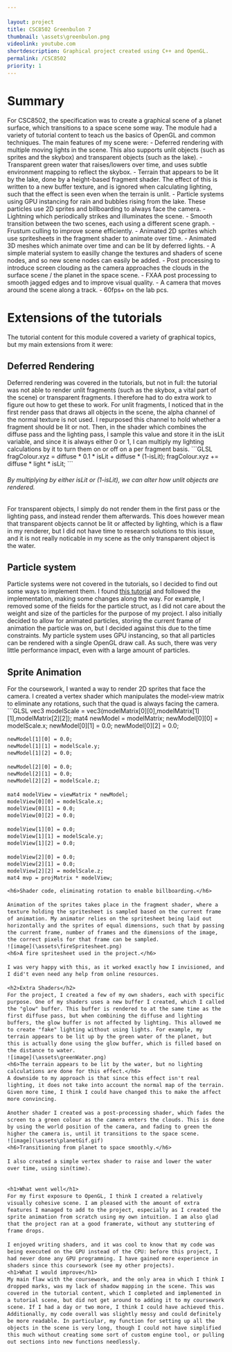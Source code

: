 ```yaml
---

layout: project
title: CSC8502 Greenbulon 7
thumbnail: \assets\greenbulon.png
videolink: youtube.com
shortdescription: Graphical project created using C++ and OpenGL.
permalink: /CSC8502
priority: 1
---
```


<h1>Summary</h1>
For CSC8502, the specification was to create a graphical scene of a planet surface, which transitions to a space scene some way. The module had a variety of tutorial content to teach us the basics of OpenGL and common techniques. The main features of my scene were:
- Deferred rendering with multiple moving lights in the scene. This also supports unlit objects (such as sprites and the skybox) and transparent objects (such as the lake). 
- Transparent green water that raises/lowers over time, and uses subtle environment mapping to reflect the skybox. 
- Terrain that appears to be lit by the lake, done by a height-based fragment shader. The effect of this is written to a new buffer texture, and is ignored when calculating lighting, such that the effect is seen even when the terrain is unlit. 
- Particle systems using GPU instancing for rain and bubbles rising from the lake. These particles use 2D sprites and billboarding to always face the camera. 
- Lightning which periodically strikes and illuminates the scene. 
- Smooth transition between the two scenes, each using a different scene graph. 
- Frustum culling to improve scene efficiently. 
- Animated 2D sprites which use spritesheets in the fragment shader to animate over time. 
- Animated 3D meshes which animate over time and can be lit by deferred lights. 
- A simple material system to easilly change the textures and shaders of scene nodes, and so new scene nodes can easily be added. 
- Post processing to introduce screen clouding as the camera approaches the clouds in the surface scene / the planet in the space scene. 
- FXAA post processing to smooth jagged edges and to improve visual quality. 
- A camera that moves around the scene along a track. 
- 60fps+ on the lab pcs. 

<h1>Extensions of the tutorials</h1>
The tutorial content for this module covered a variety of graphical topics, but my main extensions from it were:

<h2>Deferred Rendering</h2>
Deferred rendering was covered in the tutorials, but not in full: the tutorial was not able to render unlit fragments (such as the skybox, a vital part of the scene) or transparent fragments. I therefore had to do extra work to figure out how to get these to work. For unlit fragments, I noticed that in the first render pass that draws all objects in the scene, the alpha channel of the normal texture is not used. I repurposed this channel to hold whether a fragment should be lit or not. Then, in the shader which combines the diffuse pass and the lighting pass, I sample this value and store it in the isLit variable, and since it is always either 0 or 1, I can multiply my lighting calculations by it to turn them on or off on a per fragment basis.
```GLSL
	fragColour.xyz = diffuse * 0.1 * isLit + diffuse * (1-isLit);
	fragColour.xyz += diffuse * light * isLit;
```
<h6>By multiplying by either isLit or (1-isLit), we can alter how unlit objects are rendered.</h6>

For transparent objects, I simply do not render them in the first pass or the lighting pass, and instead render them afterwards. This does however mean that transparent objects cannot be lit or affected by lighting, which is a flaw in my renderer, but I did not have time to research solutions to this issue, and it is not really noticable in my scene as the only transparent object is the water.
<h2>Particle system</h2>
Particle systems were not covered in the tutorials, so I decided to find out some ways to implement them. I found <a href="http://www.opengl-tutorial.org/intermediate-tutorials/billboards-particles/particles-instancing/">this tutorial</a> and followed the implementation, making some changes along the way. For example, I removed some of the fields for the particle struct, as I did not care about the weight and size of the particles for the purpose of my project. I also initially decided to allow for animated particles, storing the current frame of animation the particle was on, but I decided against this due to the time constraints. My particle system uses GPU instancing, so that all particles can be rendered with a single OpenGL draw call. As such, there was very little performance impact, even with a large amount of particles.

<h2>Sprite Animation</h2>
For the coursework, I wanted a way to render 2D sprites that face the camera. I created a vertex shader which manipulates the model-view matrix to eliminate any rotations, such that the quad is always facing the camera.
```GLSL
	vec3 modelScale = vec3(modelMatrix[0][0],modelMatrix[1][1],modelMatrix[2][2]);
	mat4 newModel = modelMatrix;
	newModel[0][0] = modelScale.x;
	newModel[0][1] = 0.0;
	newModel[0][2] = 0.0;

	newModel[1][0] = 0.0;
	newModel[1][1] = modelScale.y;
	newModel[1][2] = 0.0;

	newModel[2][0] = 0.0;
	newModel[2][1] = 0.0;
	newModel[2][2] = modelScale.z;

	mat4 modelView = viewMatrix * newModel;
	modelView[0][0] = modelScale.x;
	modelView[0][1] = 0.0;
	modelView[0][2] = 0.0;
	
	modelView[1][0] = 0.0;
	modelView[1][1] = modelScale.y;
	modelView[1][2] = 0.0;

	modelView[2][0] = 0.0;
	modelView[2][1] = 0.0;
	modelView[2][2] = modelScale.z;
	mat4 mvp = projMatrix * modelView;
```
<h6>Shader code, eliminating rotation to enable billboarding.</h6> 

Animation of the sprites takes place in the fragment shader, where a texture holding the spritesheet is sampled based on the current frame of animation. My animator relies on the spritesheet being laid out horizontally and the sprites of equal dimensions, such that by passing the current frame, number of frames and the dimensions of the image, the correct pixels for that frame can be sampled.
![image](\assets\fireSpritesheet.png)
<h6>A fire spritesheet used in the project.</h6>

I was very happy with this, as it worked exactly how I invisioned, and I did't even need any help from online resources.

<h2>Extra Shaders</h2>
For the project, I created a few of my own shaders, each with specific purpose. One of my shaders uses a new buffer I created, which I called the "glow" buffer. This buffer is rendered to at the same time as the first diffuse pass, but when combining the diffuse and lighting buffers, the glow buffer is not affected by lighting. This allowed me to create "fake" lighting without using lights. For example, my terrain appears to be lit up by the green water of the planet, but this is actually done using the glow buffer, which is filled based on the distance to water. 
![image](\assets\greenWater.png)
<h6>The terrain appears to be lit by the water, but no lighting calculations are done for this effect.</h6>
A downside to my approach is that since this effect isn't real lighting, it does not take into account the normal map of the terrain. Given more time, I think I could have changed this to make the affect more convincing.

Another shader I created was a post-processing shader, which fades the screen to a green colour as the camera enters the clouds. This is done by using the world position of the camera, and fading to green the higher the camera is, until it transitions to the space scene.
![image](\assets\planetGif.gif)
<h6>Transitioning from planet to space smoothly.</h6>

I also created a simple vertex shader to raise and lower the water over time, using sin(time).


<h1>What went well</h1>
For my first exposure to OpenGL, I think I created a relatively visually cohesive scene. I am pleased with the amount of extra features I managed to add to the project, especially as I created the sprite animation from scratch using my own intuition. I am also glad that the project ran at a good framerate, without any stuttering of frame drops.

I enjoyed writing shaders, and it was cool to know that my code was being executed on the GPU instead of the CPU: before this project, I had never done any GPU programming. I have gained more experience in shaders since this coursework (see my other projects).
<h1>What I would improve</h1>
My main flaw with the coursework, and the only area in which I think I dropped marks, was my lack of shadow mapping in the scene. This was covered in the tutorial content, which I completed and implemented in a tutorial scene, but did not get around to adding it to my coursework scene. If I had a day or two more, I think I could have achieved this.
Additionally, my code overall was slightly messy and could definitely be more readable. In particular, my function for setting up all the objects in the scene is very long, though I could not have simplified this much without creating some sort of custom engine tool, or pulling out sections into new functions needlessly.